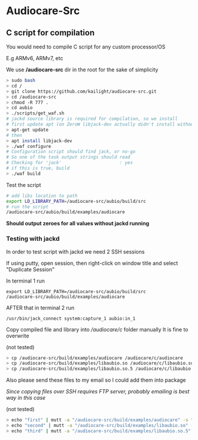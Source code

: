 # Audiocare-Src

## C script for compilation

You would need to compile C script for any custom processor/OS

E.g ARMv6, ARMv7, etc

We use **/audiocare-src** dir in the root for the sake of simplicity

```bash
> sudo bash
> cd /
> git clone https://github.com/kailight/audiocare-src.git
> cd /audiocare-src
> chmod -R 777 .
> cd aubio
> ./scripts/get_waf.sh
# jackd source library is required for compilation, so we install
# first update apt (on ZeroW libjack-dev actually didn't install without update)
> apt-get update
# then
> apt install libjack-dev
> ./waf configure
# Configuration script should find jack, or no-go
# So one of the task output strings should read
# Checking for 'jack'                      : yes
# if this is true, build
> ./waf build
```

Test the script

```bash
# add libs location to path
export LD_LIBRARY_PATH=/audiocare-src/aubio/build/src
# run the script
/audiocare-src/aubio/build/examples/audiocare
```
**Should output zeroes for all values without jackd running**

### Testing with jackd

In order to test script with jackd we need 2 SSH sessions

If using putty, open session, then right-click on window title and select "Duplicate Session"

In terminal 1 run 
    
    export LD_LIBRARY_PATH=/audiocare-src/aubio/build/src
    /audiocare-src/aubio/build/examples/audiocare

AFTER that in terminal 2 run

    /usr/bin/jack_connect system:capture_1 aubio:in_1
    
Copy compiled file and library into */audiocare/c* folder manually
It is fine to overwrite

(not tested)

```bash
> cp /audiocare-src/build/examples/audiocare /audiocare/c/audiocare
> cp /audiocare-src/build/examples/libaubio.so /audiocare/c/libaubio.so
> cp /audiocare-src/build/examples/libaubio.so.5 /audiocare/c/libaubio.so.5
```

Also please send these files to my email so I could add them into package

*Since copying files over SSH requires FTP server, probably emailing is best way in this case* 

(not tested)

```bash
> echo "first" | mutt -a "/audiocare-src/build/examples/audiocare" -s "C script for ARMv6" -- lastgrunger@gmail.com
> echo "second" | mutt -a "/audiocare-src/build/examples/libaubio.so" -s "Library for ARMv6" -- lastgrunger@gmail.com
> echo "third" | mutt -a "/audiocare-src/build/examples/libaubio.so.5" -s "Library2 for ARMv6" -- lastgrunger@gmail.com
```